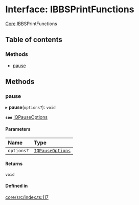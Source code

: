 # Interface: IBBSPrintFunctions

[Core](../modules/Core.md).IBBSPrintFunctions

## Table of contents

### Methods

- [pause](Core.IBBSPrintFunctions.md#pause)

## Methods

### pause

▸ **pause**(`options?`): `void`

**`see`** [IQPauseOptions](Core.IQPauseOptions.md)

#### Parameters

| Name | Type |
| :------ | :------ |
| `options?` | [`IQPauseOptions`](Core.IQPauseOptions.md) |

#### Returns

`void`

#### Defined in

[core/src/index.ts:117](https://github.com/iniquitybbs/iniquity/blob/5428b8d/packages/core/src/index.ts#L117)
